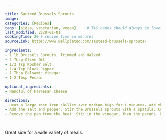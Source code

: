 ```yaml
---

title: Sauteed Brussels Sprouts
image:
categories: [Recipes]
tags: [sides, vegetarian, vegan]     # TAG names should always be lowercase
last_modified: 2020-01-01
cookingTime: 20 # recipe time in minutes
sourceLink: https://www.wellplated.com/sauteed-brussels-sprouts/

ingredients:
- 1 lb Brussels Sprouts, Trimmed and Halved
- 2 Tbsp Olive Oil
- 1/2 Tsp Kosher Salt
- 1/4 Tsp Black Pepper
- 1 Tbsp Balsamic Vinegar
- 1-2 Tbsp Pecans

optional_ingredients:
- Handful of Parmesan Cheese

directions:
- Heat a large cast iron skillet over medium high for 4 minutes. Add the oil. As soon as the oil is hot and shining (but before it starts smoking), swirl to cost the pan, then add the halved Brussels sprouts. Shake the skillet a little and prod them so that as many as possible are cut-side down. Let sit completely undisturbed for 5 to 8 minutes, until they develop a dark, caramelized sear.
- Add the salt and pepper. Stir the Brussels sprouts with a spatula. Continue cooking, stirring every few minutes, until the Brussels sprouts are browned all over and just turning tender the inside, about 6 to 8 additional minutes.
- Remove the pan from the heat. Stir in the vinegar, then the pecans. Let the residual heat of the skillet toast the nuts, stirring them very often so that they toast evenly on all sides and do not burn (if they aren’t toasting, return the skillet to low heat). As soon as the nuts are toasted, transfer the sprouts to a serving plate and sprinkle with cheese. Enjoy hot.

---
```


Great side for a wide variety of meals. 